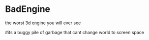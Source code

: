 # BadEngine
the worst 3d engine you will ever see


#its a buggy pile of garbage that cant change world to screen space
